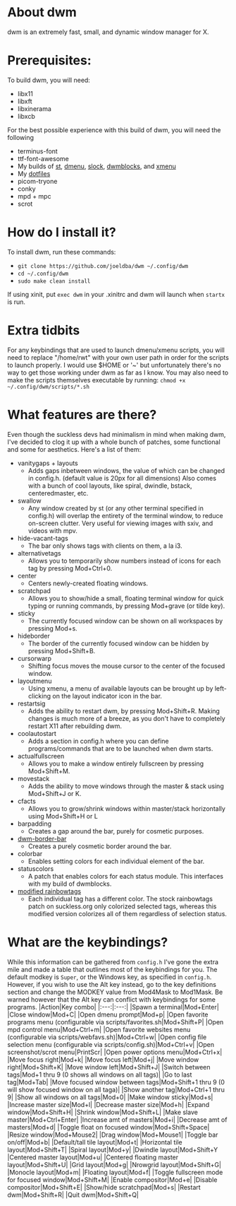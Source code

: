 # About dwm
dwm is an extremely fast, small, and dynamic window manager for X.

# Prerequisites:
To build dwm, you will need:
* libx11
* libxft
* libxinerama
* libxcb

For the best possible experience with this build of dwm, you will need the following
* terminus-font
* ttf-font-awesome
* My builds of [st](https://github.com/joeldba/st), [dmenu](https://github.com/joeldba/dmenu), [slock](https://github.com/joeldba/slock), [dwmblocks](https://github.com/joeldba/dwmblocks), and [xmenu](https://github.com/joeldba/xmenu)
* My [dotfiles](https://github.com/joeldba/dotfiles)
* picom-tryone
* conky
* mpd + mpc
* scrot

# How do I install it?
To install dwm, run these commands:

* `git clone https://github.com/joeldba/dwm ~/.config/dwm`
* `cd ~/.config/dwm`
* `sudo make clean install`

If using xinit, put `exec dwm` in your .xinitrc and dwm will launch when `startx` is run.

# Extra tidbits
For any keybindings that are used to launch dmenu/xmenu scripts, you will need to replace "/home/rwt" with your own user path in order for the scripts to launch properly. I would use $HOME or '~' but unfortunately there's no way to get those working under dwm as far as I know.
You may also need to make the scripts themselves executable by running:
`chmod +x ~/.config/dwm/scripts/*.sh`

# What features are there?
Even though the suckless devs had minimalism in mind when making dwm, I've decided to clog it up with a whole bunch of patches, some functional and some for aesthetics. Here's a list of them:
* vanitygaps + layouts
  * Adds gaps inbetween windows, the value of which can be changed in config.h. (default value is 20px for all dimensions) Also comes with a bunch of cool layouts, like spiral, dwindle, bstack, centeredmaster, etc. 
* swallow
  * Any window created by st (or any other terminal specified in config.h) will overlap the entirety of the terminal window, to reduce on-screen clutter. Very useful for viewing images with sxiv, and videos with mpv.
* hide-vacant-tags
  * The bar only shows tags with clients on them, a la i3.
* alternativetags
  * Allows you to temporarily show numbers instead of icons for each tag by pressing Mod+Ctrl+0.
* center
  * Centers newly-created floating windows.
* scratchpad
  * Allows you to show/hide a small, floating terminal window for quick typing or running commands, by pressing Mod+grave (or tilde key).
* sticky
  * The currently focused window can be shown on all workspaces by pressing Mod+s.
* hideborder
  * The border of the currently focused window can be hidden by pressing Mod+Shift+B.
* cursorwarp
  * Shifting focus moves the mouse cursor to the center of the focused window.
* layoutmenu
  * Using xmenu, a menu of available layouts can be brought up by left-clicking on the layout indicator icon in the bar. 
* restartsig
  * Adds the ability to restart dwm, by pressing Mod+Shift+R. Making changes is much more of a breeze, as you don't have to completely restart X11 after rebuilding dwm.
* coolautostart
  * Adds a section in config.h where you can define programs/commands that are to be launched when dwm starts.
* actualfullscreen
  * Allows you to make a window entirely fullscreen by pressing Mod+Shift+M.
* movestack
  * Adds the ability to move windows through the master & stack using Mod+Shift+J or K.
* cfacts
  * Allows you to grow/shrink windows within master/stack horizontally using Mod+Shift+H or L
* barpadding
  * Creates a gap around the bar, purely for cosmetic purposes.
* [dwm-border-bar](https://codemadness.org/paste/dwm-border-bar.patch)
  * Creates a purely cosmetic border around the bar. 
* colorbar
  * Enables setting colors for each individual element of the bar.
* statuscolors
  * A patch that enables colors for each status module. This interfaces with my build of dwmblocks. 
* [modified rainbowtags](https://pastebin.com/MpYmWZyp)
  * Each individual tag has a different color. The stock rainbowtags patch on suckless.org only colorized selected tags, whereas this modified version colorizes all of them regardless of selection status. 

# What are the keybindings?
While this information can be gathered from `config.h` I've gone the extra mile and made a table that outlines most of the keybindings for you. The default modkey is `Super`, or the Windows key, as specified in `config.h`. 
However, if you wish to use the Alt key instead, go to the key definitions section and change the MODKEY value from Mod4Mask to Mod1Mask. Be warned however that the Alt key can conflict with keybindings for some programs.
|Action|Key combo|
|:---:|:---:|
|Spawn a terminal|Mod+Enter|
|Close window|Mod+C|
|Open dmenu prompt|Mod+p|
|Open favorite programs menu (configurable via scripts/favorites.sh|Mod+Shift+P|
|Open mpd control menu|Mod+Ctrl+m|
|Open favorite websites menu (configurable via scripts/webfavs.sh)|Mod+Ctrl+w|
|Open config file selection menu (configurable via scripts/config.sh)|Mod+Ctrl+v|
|Open screenshot/scrot menu|PrintScr|
|Open power options menu|Mod+Ctrl+x|
|Move focus right|Mod+k|
|Move focus left|Mod+j|
|Move window right|Mod+Shift+K|
|Move window left|Mod+Shift+J|
|Switch between tags|Mod+1 thru 9 (0 shows all windows on all tags)|
|Go to last tag|Mod+Tab|
|Move focused window between tags|Mod+Shift+1 thru 9 (0 will show focused window on all taga)|
|Show another tag|Mod+Ctrl+1 thru 9|
|Show all windows on all tags|Mod+0|
|Make window sticky|Mod+s|
|Increase master size|Mod+l|
|Decrease master size|Mod+h|
|Expand window|Mod+Shift+H|
|Shrink window|Mod+Shift+L|
|Make slave master|Mod+Ctrl+Enter|
|Increase amt of masters|Mod+i|
|Decrease amt of masters|Mod+d|
|Toggle float on focused window|Mod+Shift+Space|
|Resize window|Mod+Mouse2|
|Drag window|Mod+Mouse1|
|Toggle bar on/off|Mod+b|
|Default/tall tile layout|Mod+t|
|Horizontal tile layout|Mod+Shift+T|
|Spiral layout|Mod+y|
|Dwindle layout|Mod+Shift+Y
|Centered master layout|Mod+u|
|Centered floating master layout|Mod+Shift+U|
|Grid layout|Mod+g|
|Nrowgrid layout|Mod+Shift+G|
|Monocle layout|Mod+m|
|Floating layout|Mod+f|
|Toggle fullscreen mode for focused window|Mod+Shift+M|
|Enable compositor|Mod+e|
|Disable compositor|Mod+Shift+E|
|Show/hide scratchpad|Mod+s|
|Restart dwm|Mod+Shift+R|
|Quit dwm|Mod+Shift+Q|

